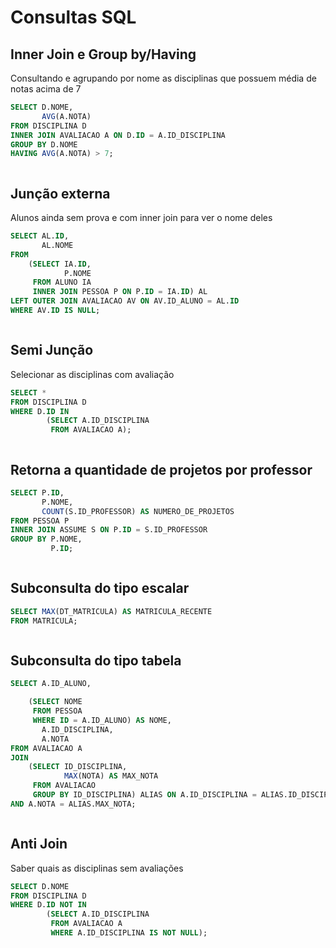# Consultas SQL

## Inner Join e Group by/Having

Consultando e agrupando por nome as disciplinas que possuem média de notas acima de 7

```sql
SELECT D.NOME,
       AVG(A.NOTA)
FROM DISCIPLINA D
INNER JOIN AVALIACAO A ON D.ID = A.ID_DISCIPLINA
GROUP BY D.NOME
HAVING AVG(A.NOTA) > 7;
```

```

```

## Junção externa

Alunos ainda sem prova e com inner join para ver o nome deles

```sql
SELECT AL.ID,
       AL.NOME
FROM
    (SELECT IA.ID,
            P.NOME
     FROM ALUNO IA
     INNER JOIN PESSOA P ON P.ID = IA.ID) AL
LEFT OUTER JOIN AVALIACAO AV ON AV.ID_ALUNO = AL.ID
WHERE AV.ID IS NULL;
```

```

```

## Semi Junção

Selecionar as disciplinas com avaliação

```sql
SELECT *
FROM DISCIPLINA D
WHERE D.ID IN
        (SELECT A.ID_DISCIPLINA
         FROM AVALIACAO A);
```

```

```

## Retorna a quantidade de projetos por professor

```sql
SELECT P.ID,
       P.NOME,
       COUNT(S.ID_PROFESSOR) AS NUMERO_DE_PROJETOS
FROM PESSOA P
INNER JOIN ASSUME S ON P.ID = S.ID_PROFESSOR
GROUP BY P.NOME,
         P.ID;
```

```

```

## Subconsulta do tipo escalar

```sql
SELECT MAX(DT_MATRICULA) AS MATRICULA_RECENTE
FROM MATRICULA;
```

```

```

## Subconsulta do tipo tabela

```sql
SELECT A.ID_ALUNO,

    (SELECT NOME
     FROM PESSOA
     WHERE ID = A.ID_ALUNO) AS NOME,
       A.ID_DISCIPLINA,
       A.NOTA
FROM AVALIACAO A
JOIN
    (SELECT ID_DISCIPLINA,
            MAX(NOTA) AS MAX_NOTA
     FROM AVALIACAO
     GROUP BY ID_DISCIPLINA) ALIAS ON A.ID_DISCIPLINA = ALIAS.ID_DISCIPLINA
AND A.NOTA = ALIAS.MAX_NOTA;
```

```

```

## Anti Join

Saber quais as disciplinas sem avaliações

```sql
SELECT D.NOME
FROM DISCIPLINA D
WHERE D.ID NOT IN
        (SELECT A.ID_DISCIPLINA
         FROM AVALIACAO A
         WHERE A.ID_DISCIPLINA IS NOT NULL);
```

```

```
